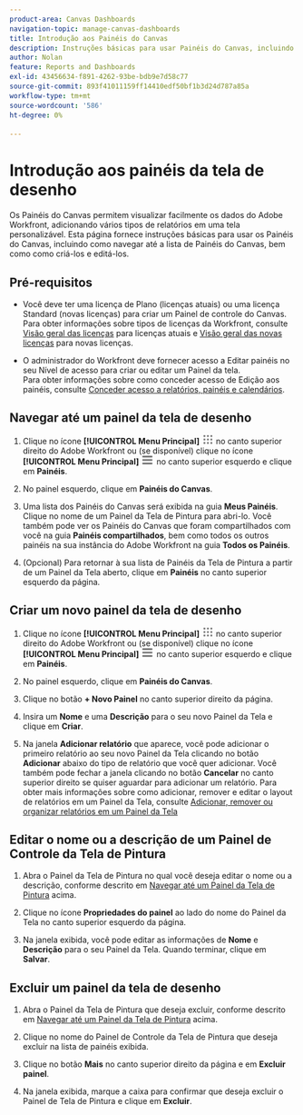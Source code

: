 ```yaml
---
product-area: Canvas Dashboards
navigation-topic: manage-canvas-dashboards
title: Introdução aos Painéis do Canvas
description: Instruções básicas para usar Painéis do Canvas, incluindo como navegar até a lista de Painéis do Canvas, bem como criar e editar esses painéis.
author: Nolan
feature: Reports and Dashboards
exl-id: 43456634-f891-4262-93be-bdb9e7d58c77
source-git-commit: 893f41011159ff14410edf50bf1b3d24d787a85a
workflow-type: tm+mt
source-wordcount: '586'
ht-degree: 0%

---
```


# Introdução aos painéis da tela de desenho

Os Painéis do Canvas permitem visualizar facilmente os dados do Adobe Workfront, adicionando vários tipos de relatórios em uma tela personalizável. Esta página fornece instruções básicas para usar os Painéis do Canvas, incluindo como navegar até a lista de Painéis do Canvas, bem como como criá-los e editá-los.

## Pré-requisitos

* Você deve ter uma licença de Plano (licenças atuais) ou uma licença Standard (novas licenças) para criar um Painel de controle do Canvas.\
  Para obter informações sobre tipos de licenças da Workfront, consulte [Visão geral das licenças](/help/quicksilver/administration-and-setup/add-users/access-levels-and-object-permissions/wf-licenses.md) para licenças atuais e [Visão geral das novas licenças](/help/quicksilver/administration-and-setup/add-users/how-access-levels-work/licenses-overview.md) para novas licenças.

* O administrador do Workfront deve fornecer acesso a Editar painéis no seu Nível de acesso para criar ou editar um Painel da tela.\
  Para obter informações sobre como conceder acesso de Edição aos painéis, consulte [Conceder acesso a relatórios, painéis e calendários](/help/quicksilver/administration-and-setup/add-users/configure-and-grant-access/grant-access-reports-dashboards-calendars.md).

## Navegar até um painel da tela de desenho

1. Clique no ícone **[!UICONTROL Menu Principal]** ![Menu Principal](/help/_includes/assets/main-menu-icon.png) no canto superior direito do Adobe Workfront ou (se disponível) clique no ícone **[!UICONTROL Menu Principal]** ![Menu Principal](/help/_includes/assets/main-menu-icon-left-nav.png) no canto superior esquerdo e clique em **Painéis**.

1. No painel esquerdo, clique em **Painéis do Canvas**.

1. Uma lista dos Painéis do Canvas será exibida na guia **Meus Painéis**. Clique no nome de um Painel da Tela de Pintura para abri-lo. Você também pode ver os Painéis do Canvas que foram compartilhados com você na guia **Painéis compartilhados**, bem como todos os outros painéis na sua instância do Adobe Workfront na guia **Todos os Painéis**.

1. (Opcional) Para retornar à sua lista de Painéis da Tela de Pintura a partir de um Painel da Tela aberto, clique em **Painéis** no canto superior esquerdo da página.

## Criar um novo painel da tela de desenho

1. Clique no ícone **[!UICONTROL Menu Principal]** ![Menu Principal](/help/_includes/assets/main-menu-icon.png) no canto superior direito do Adobe Workfront ou (se disponível) clique no ícone **[!UICONTROL Menu Principal]** ![Menu Principal](/help/_includes/assets/main-menu-icon-left-nav.png) no canto superior esquerdo e clique em **Painéis**.

1. No painel esquerdo, clique em **Painéis do Canvas**.

1. Clique no botão **+ Novo Painel** no canto superior direito da página.

1. Insira um **Nome** e uma **Descrição** para o seu novo Painel da Tela e clique em **Criar**.

1. Na janela **Adicionar relatório** que aparece, você pode adicionar o primeiro relatório ao seu novo Painel da Tela clicando no botão **Adicionar** abaixo do tipo de relatório que você quer adicionar. Você também pode fechar a janela clicando no botão **Cancelar** no canto superior direito se quiser aguardar para adicionar um relatório. Para obter mais informações sobre como adicionar, remover e editar o layout de relatórios em um Painel da Tela, consulte [Adicionar, remover ou organizar relatórios em um Painel da Tela](/help/quicksilver/reports-and-dashboards/canvas-dashboards/manage-canvas-dashboards/add-remove-arrange-reports.md)

## Editar o nome ou a descrição de um Painel de Controle da Tela de Pintura

1. Abra o Painel da Tela de Pintura no qual você deseja editar o nome ou a descrição, conforme descrito em [Navegar até um Painel da Tela de Pintura](#navigate-to-a-canvas-dashboard) acima.

1. Clique no ícone **Propriedades do painel** ao lado do nome do Painel da Tela no canto superior esquerdo da página.

1. Na janela exibida, você pode editar as informações de **Nome** e **Descrição** para o seu Painel da Tela. Quando terminar, clique em **Salvar**.

## Excluir um painel da tela de desenho

1. Abra o Painel da Tela de Pintura que deseja excluir, conforme descrito em [Navegar até um Painel da Tela de Pintura](#navigate-to-a-canvas-dashboard) acima.

1. Clique no nome do Painel de Controle da Tela de Pintura que deseja excluir na lista de painéis exibida.

1. Clique no botão **Mais** no canto superior direito da página e em **Excluir painel**.

1. Na janela exibida, marque a caixa para confirmar que deseja excluir o Painel de Tela de Pintura e clique em **Excluir**.
